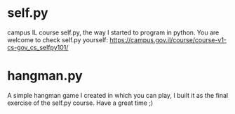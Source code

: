 # self.py
 campus IL course self.py, the way I started to program in python.
 You are welcome to check self.py yourself: https://campus.gov.il/course/course-v1-cs-gov_cs_selfpy101/
 
 # hangman.py
 A simple hangman game I created in which you can play,
 I built it as the final exercise of the self.py course.
 Have a great time ;)
